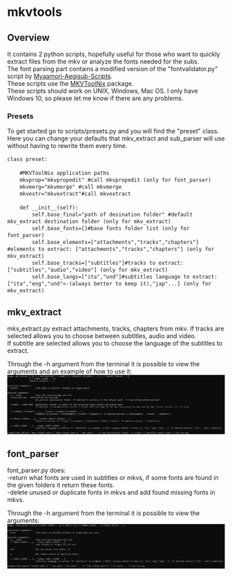 # mkvtools
## Overview
It contains 2 python scripts, hopefully useful for those who want to quickly extract files from the mkv or analyze the fonts needed for the subs.  
The font parsing part contains a modified version of the "fontvalidator.py" script by [Myaamori-Aegisub-Scripts](https://github.com/TypesettingTools/Myaamori-Aegisub-Scripts/).  
These scripts use the [MKVToolNix](https://mkvtoolnix.download/) package.  
These scripts should work on UNIX, Windows, Mac OS. I only have Windows 10, so please let me know if there are any problems.  

### Presets
To get started go to scripts/presets.py and you will find the "preset" class.  
Here you can change your defaults that mkv_extract and sub_parser will use without having to rewrite them every time.  
```
class preset:
    
    #MKVToolNix application paths
    mkvprop="mkvpropedit" #call mkvpropedit (only for font_parser)
    mkvmerg="mkvmerge" #call mkvmerge
    mkvextr="mkvextract"#call mkvextract

    def __init__(self):
        self.base_final="path of desination folder" #default mkv_extract destination folder (only for mkv_extract)
        self.base_fonts=[]#base fonts folder list (only for font_parser)
        self.base_elements=["attachments","tracks","chapters"] #elements to extract: ["attachments","tracks","chapters"] (only for mkv_extract)
        self.base_tracks=["subtitles"]#tracks to extract: ["subtitles","audio","video"] (only for mkv_extract)
        self.base_langs=["ita","und"]#subtitles language to extract: ["ita","eng","und"<-(always better to keep it),"jap"...] (only for mkv_extract)
```

## mkv_extract
mkv_extract.py extract attachments, tracks, chapters from mkv.
If tracks are selected allows you to choose between subtitles, audio and video.  
If subtitle are selected allows you to choose the language of the subtitles to extract.  
  
Through the -h argument from the terminal it is possible to view the arguments and an example of how to use it:    
![Screenshot](https://github.com/MacheKazzo/mkvtools/blob/main/images/mkv_extract-screen-1.png)
  
## font_parser
font_parser.py does:  
-return what fonts are used in subtitles or mkvs, if some fonts are found in the given folders it return these fonts.  
-delete unused or duplicate fonts in mkvs and add found missing fonts in mkvs.  
  
Through the -h argument from the terminal it is possible to view the arguments:    
![Screenshot](https://github.com/MacheKazzo/mkvtools/blob/main/images/font_parser-screen-1.png)
